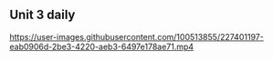 ## Unit 3 daily


https://user-images.githubusercontent.com/100513855/227401197-eab0906d-2be3-4220-aeb3-6497e178ae71.mp4

